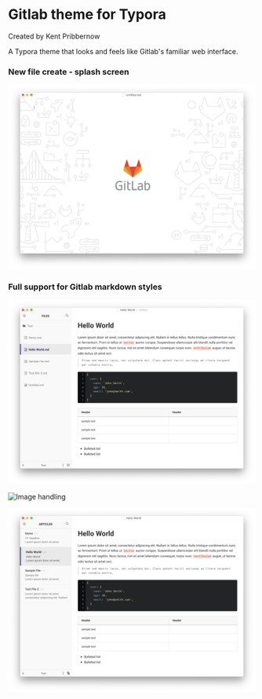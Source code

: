 # Gitlab theme for Typora
Created by Kent Pribbernow

A Typora theme that looks and feels like Gitlab's familiar web interface. 

### New file create - splash screen
![Blank documemnt](demo/Screen%20Shot%202020-02-07%20at%209.06.14%20PM.png)

### Full support for Gitlab markdown styles
![Gitlab markdown](demo/Screen%20Shot%202020-02-07%20at%209.10.25%20PM.png)

![Image handling](demo/Screen%20Shot%202020-02-07%20at%209.39.33%20PM.png)

![Image handling](demo/Screen%20Shot%202020-02-07%20at%209.05.17%20PM.png)




